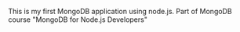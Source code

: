 This is my first MongoDB application using node.js.
Part of MongoDB course "MongoDB for Node.js Developers"
